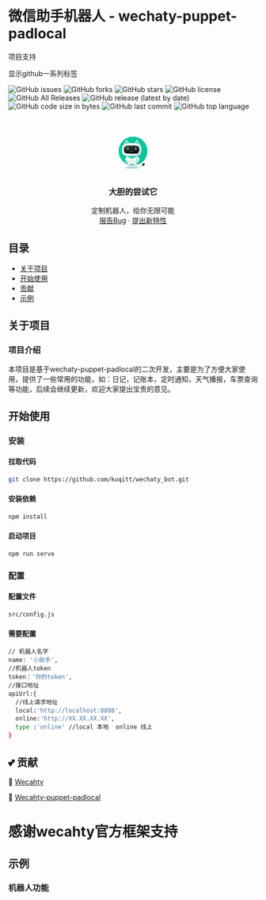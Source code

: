 
# 微信助手机器人 - wechaty-puppet-padlocal

项目支持

<!-- PROJECT SHIELDS -->
显示github一系列标签
  
  ![GitHub issues](https://img.shields.io/github/issues/kuqitt/wechaty_bot)
  ![GitHub forks](https://img.shields.io/github/forks/kuqitt/wechaty_bot)
  ![GitHub stars](https://img.shields.io/github/stars/kuqitt/wechaty_bot)
  ![GitHub license](https://img.shields.io/github/license/kuqitt/wechaty_bot)
  ![GitHub All Releases](https://img.shields.io/github/downloads/kuqitt/wechaty_bot/total)
  ![GitHub release (latest by date)](https://img.shields.io/github/v/release/kuqitt/wechaty_bot)
  ![GitHub code size in bytes](https://img.shields.io/github/languages/code-size/kuqitt/wechaty_bot)
  ![GitHub last commit](https://img.shields.io/github/last-commit/kuqitt/wechaty_bot)
  ![GitHub top language](https://img.shields.io/github/languages/top/kuqitt/wechaty_bot)


<!-- PROJECT LOGO -->
<br />

<p align="center">
  <a href="https://github.com/kuqitt/wechaty_bot/">
    <img src="./th.jpg" alt="Logo" width="80" height="80">
  </a>

  <h3 align="center">大胆的尝试它</h3>
  <p align="center">
    定制机器人，给你无限可能
    <br />
    <a href="https://github.com/kuqitt/wechaty_bot/issues">报告Bug</a>
    ·
    <a href="https://github.com/kuqitt/wechaty_bot/issues">提出新特性</a>
  </p>

</p>

## 目录
 - [关于项目](#关于项目)
  - [开始使用](#开始使用)
  - [贡献](#贡献)
  - [示例](#示例)

  ## 关于项目
  ### 项目介绍
  本项目是基于wechaty-puppet-padlocal的二次开发，主要是为了方便大家使用，提供了一些常用的功能，如：日记，记账本，定时通知，天气播报，车票查询等功能，后续会继续更新，欢迎大家提出宝贵的意见。
  ## 开始使用
  ### 安装
  #### 拉取代码
  ```sh
  git clone https://github.com/kuqitt/wechaty_bot.git
  ```
  #### 安装依赖
  ```sh
  npm install
  ```
  #### 启动项目
  ```sh
  npm run serve
  ```
  ### 配置
  #### 配置文件
  ```sh
  src/config.js
  ```
  #### 需要配置
  ```sh
  // 机器人名字
  name: '小助手',
  //机器人token
  token：'你的token',
  //接口地址
  apiUrl:{
    //线上请求地址
    local:'http://localhost:8888',
    online:'http://XX.XX.XX.XX',
    type :'online' //local 本地  online 线上
  }
  ```
 ## :two_hearts: 贡献
   :saxophone: [Wecahty]('https://github.com/wechaty/wechaty/tree/main')

   :saxophone: [Wecahty-puppet-padlocal]('https://github.com/wechaty/puppet-supports')

 # 感谢wecahty官方框架支持 

  ## 示例
  ### 机器人功能

